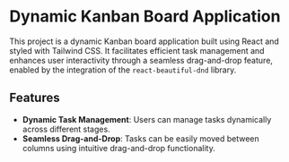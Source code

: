 # Dynamic Kanban Board Application

This project is a dynamic Kanban board application built using React and styled with Tailwind CSS. It facilitates efficient task management and enhances user interactivity through a seamless drag-and-drop feature, enabled by the integration of the `react-beautiful-dnd` library.

## Features

- **Dynamic Task Management**: Users can manage tasks dynamically across different stages.
- **Seamless Drag-and-Drop**: Tasks can be easily moved between columns using intuitive drag-and-drop functionality.
